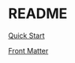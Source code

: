 # README

[Quick Start](https://gohugo.io/getting-started/quick-start/)

[Front Matter](https://gohugo.io/content-management/front-matter/)
